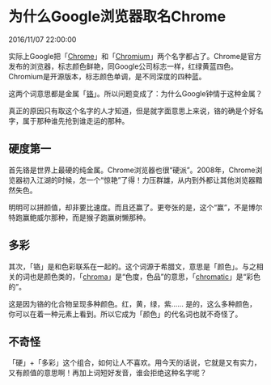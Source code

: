 # 为什么Google浏览器取名Chrome
2016/11/07 22:00:00


实际上Google把「[Chrome][chrome]」和「[Chromium][chromium]」两个名字都占了。Chrome是官方发布的浏览器，标志颜色鲜艳，同Google公司标志一样，红绿黄蓝四色。Chromium是开源版本，标志颜色单调，是不同深度的四种蓝。

这两个词意思都是金属「[铬][chrom_material]」。所以问题变成了：为什么Google钟情于这种金属？

真正的原因只有取这个名字的人才知道，但是就字面意思上来说，铬的确是个好名字，属于那种谁先抢到谁走运的那种。


## 硬度第一

首先铬是世界上最硬的纯金属。Chrome浏览器也很“硬派”。2008年，Chrome浏览器初入江湖的时候，怎一个“惊艳”了得！力压群雄，从内到外都让其他浏览器黯然失色。

明明可以拼颜值，却非要比速度。而且还赢了。更夸张的是，这个“赢”，不是博尔特跑赢鲍威尔那种，而是猴子跑赢树懒那种。


## 多彩

其次，「铬」是和色彩联系在一起的。这个词源于希腊文，意思是「颜色」。与之相关的词也是颜色类的，「[chroma][chroma]」是“色度，色品”的意思，「[chromatic][chromatic]」是“彩色的”。

这是因为铬的化合物呈现多种颜色。红，黄，绿，紫…… 是的，这么多种颜色，你可以在着一种元素上看到。所以它成为「颜色」的代名词也就不奇怪了。


## 不奇怪

「硬」+「多彩」这个组合，如何让人不喜欢。用今天的话说，它就是又有实力，又有颜值的意思啊！再加上词短好发音，谁会拒绝这种名字呢？


[chrome]: http://cn.bing.com/dict/search?q=chrome
[chromium]: http://cn.bing.com/dict/search?q=chromium
[chroma]: http://cn.bing.com/dict/search?q=chroma
[chromatic]: http://cn.bing.com/dict/search?q=chromatic

[chrom_material]: https://en.wikipedia.org/wiki/Chromium

